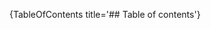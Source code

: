 [//]: # (This file was generated from: doc/template/Home.mdt using the documentation_builder package on: 2021-09-09 19:58:22.413301.)
{TableOfContents title='## Table of contents'}